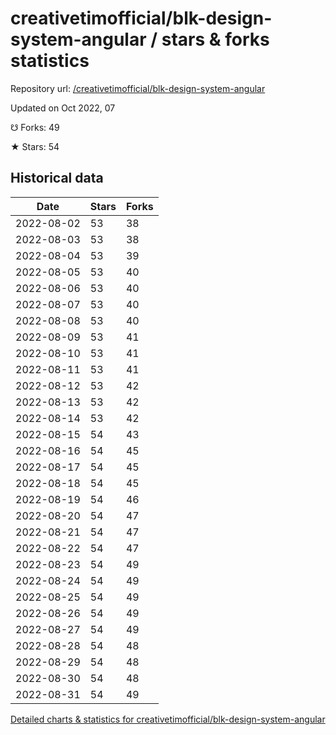 # creativetimofficial/blk-design-system-angular / stars & forks statistics

Repository url: [/creativetimofficial/blk-design-system-angular](https://github.com/creativetimofficial/blk-design-system-angular)

Updated on Oct 2022, 07

☋ Forks: 49

★ Stars: 54

## Historical data
| Date | Stars | Forks |
|------|-------|-------|
| 2022-08-02 | 53 | 38 | 
| 2022-08-03 | 53 | 38 | 
| 2022-08-04 | 53 | 39 | 
| 2022-08-05 | 53 | 40 | 
| 2022-08-06 | 53 | 40 | 
| 2022-08-07 | 53 | 40 | 
| 2022-08-08 | 53 | 40 | 
| 2022-08-09 | 53 | 41 | 
| 2022-08-10 | 53 | 41 | 
| 2022-08-11 | 53 | 41 | 
| 2022-08-12 | 53 | 42 | 
| 2022-08-13 | 53 | 42 | 
| 2022-08-14 | 53 | 42 | 
| 2022-08-15 | 54 | 43 | 
| 2022-08-16 | 54 | 45 | 
| 2022-08-17 | 54 | 45 | 
| 2022-08-18 | 54 | 45 | 
| 2022-08-19 | 54 | 46 | 
| 2022-08-20 | 54 | 47 | 
| 2022-08-21 | 54 | 47 | 
| 2022-08-22 | 54 | 47 | 
| 2022-08-23 | 54 | 49 | 
| 2022-08-24 | 54 | 49 | 
| 2022-08-25 | 54 | 49 | 
| 2022-08-26 | 54 | 49 | 
| 2022-08-27 | 54 | 49 | 
| 2022-08-28 | 54 | 48 | 
| 2022-08-29 | 54 | 48 | 
| 2022-08-30 | 54 | 48 | 
| 2022-08-31 | 54 | 49 | 


[Detailed charts & statistics for creativetimofficial/blk-design-system-angular](https://reviewgithub.com/rep/creativetimofficial/blk-design-system-angular)

